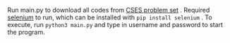 Run main.py to download all codes from [CSES problem set](https://cses.fi/problemset) .
Required [selenium](https://www.selenium.dev/) to run, which can be installed with ```pip install selenium``` .
To execute, run ```python3 main.py```  and type in username and password to start the program.
